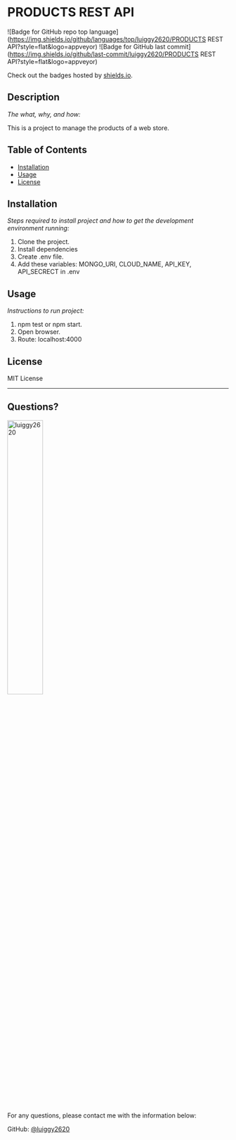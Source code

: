 # PRODUCTS REST API

  ![Badge for GitHub repo top language](https://img.shields.io/github/languages/top/luiggy2620/PRODUCTS REST API?style=flat&logo=appveyor) ![Badge for GitHub last commit](https://img.shields.io/github/last-commit/luiggy2620/PRODUCTS REST API?style=flat&logo=appveyor)
  
  Check out the badges hosted by [shields.io](https://shields.io/).
  
  
  ## Description 
  
  *The what, why, and how:* 
  
  This is a project to manage the products of a web store.

  ## Table of Contents
  * [Installation](#installation)
  * [Usage](#usage)
  * [License](#license)
  
  ## Installation
  
  *Steps required to install project and how to get the development environment running:*
  
  1. Clone the project. 
  2. Install dependencies 
  3. Create .env file. 
  4. Add these variables: MONGO_URI, CLOUD_NAME, API_KEY, API_SECRECT in .env
  
  ## Usage 
  
  *Instructions to run project:*
  
  1. npm test or npm start. 
  2. Open browser. 
  3. Route: localhost:4000
  
  ## License
  
  MIT License
  
  ---
  
  ## Questions?

  <img src="https://avatars.githubusercontent.com/u/68402692?v=4" alt="luiggy2620" width="40%" />
  
  For any questions, please contact me with the information below:
 
  GitHub: [@luiggy2620](https://api.github.com/users/luiggy2620)
